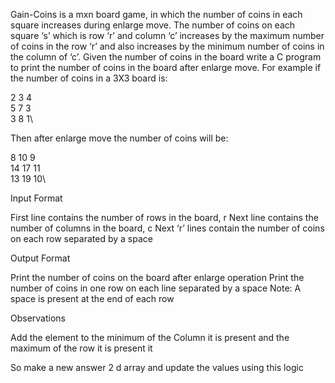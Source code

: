Gain-Coins is a mxn board game, in which the number of coins in each square increases during enlarge move. The number of coins on each square ‘s’ which is row ‘r’ and column ‘c’ increases by the maximum number of coins in the row ‘r’ and also increases by the minimum number of coins in the column of ‘c’. Given the number of coins in the board write a C program to print the number of coins in the board after enlarge move. For example if the number of coins in a 3X3 board is:

2 3 4\
5 7 3\
3 8 1\

Then after enlarge move the number of coins will be:

8 10 9\
14 17 11\
13 19 10\

Input Format

First line contains the number of rows in the board, r
Next line contains the number of columns in the board, c
Next ‘r’ lines contain the number of coins on each row separated by a space

Output Format

Print the number of coins on the board after enlarge operation
Print the number of coins in one row on each line separated by a space
Note: A space is present at the end of each row


Observations

Add the element to the minimum of the Column it is present and the maximum of the row it is present it

So make a new answer 2 d array and update the values using this logic
